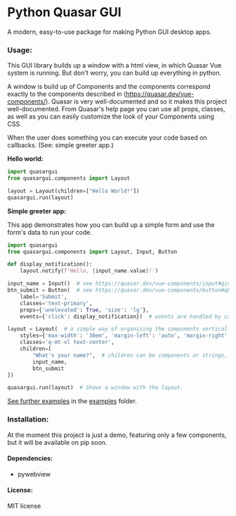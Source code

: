 # Python Quasar GUI
A modern, easy-to-use package for making Python GUI desktop apps.

### Usage:

This GUI library builds up a window with a html view, in which Quasar Vue system is running. But don't worry, you can build up everything in python.

A window is build up of Components and the components correspond exactly to the components described in (https://quasar.dev/vue-components/). Quasar is very well-documented and so it makes this project well-documented. From Quasar's help page you can use all props, classes, as well as you can easily customize the look of your Components using CSS.

When the user does something you can execute your code based on callbacks. (See: simple greeter app.)

**Hello world:**

```python
import quasargui
from quasargui.components import Layout

layout = Layout(children=["Hello World!"])
quasargui.run(layout)
```

**Simple greeter app:**

This app demonstrates how you can build up a simple form and use the form's data to run your code.

```python
import quasargui
from quasargui.components import Layout, Input, Button

def display_notification():
    layout.notify(f'Hello, {input_name.value}!')

input_name = Input()  # see https://quasar.dev/vue-components/input#qinput-api
btn_submit = Button(  # see https://quasar.dev/vue-components/button#qbtn-api
    label='Submit',
    classes='text-primary',
    props={'unelevated': True, 'size': 'lg'},
    events={'click': display_notification})  # events are handled by callbacks

layout = Layout(  # a simple way of organizing the components vertically.
    styles={'max-width': '30em', 'margin-left': 'auto', 'margin-right': 'auto'},
    classes='q-mt-xl text-center',
    children=[
        "What's your name?",  # children can be components or strings, html is allowed.
        input_name,
        btn_submit
])

quasargui.run(layout)  # Shows a window with the layout.
```


[See further examples](examples) in the [examples](examples) folder.


### Installation:

At the moment this project is just a demo, featuring only a few components,
but it will be available on pip soon.

#### Dependencies: 

 * pywebview

#### License:

MIT license

